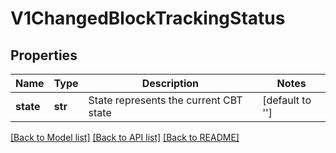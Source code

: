 # V1ChangedBlockTrackingStatus

## Properties
Name | Type | Description | Notes
------------ | ------------- | ------------- | -------------
**state** | **str** | State represents the current CBT state | [default to '']

[[Back to Model list]](../README.md#documentation-for-models) [[Back to API list]](../README.md#documentation-for-api-endpoints) [[Back to README]](../README.md)


